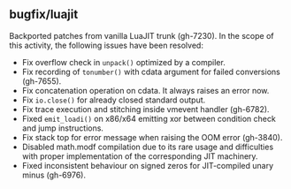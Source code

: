 ## bugfix/luajit

Backported patches from vanilla LuaJIT trunk (gh-7230). In the scope of this
activity, the following issues have been resolved:

* Fix overflow check in `unpack()` optimized by a compiler.
* Fix recording of `tonumber()` with cdata argument for failed conversions
  (gh-7655).
* Fix concatenation operation on cdata. It always raises an error now.
* Fix `io.close()` for already closed standard output.
* Fix trace execution and stitching inside vmevent handler (gh-6782).
* Fixed `emit_loadi()` on x86/x64 emitting xor between condition check
  and jump instructions.
* Fix stack top for error message when raising the OOM error (gh-3840).
* Disabled math.modf compilation due to its rare usage and difficulties with
  proper implementation of the corresponding JIT machinery.
* Fixed inconsistent behaviour on signed zeros for JIT-compiled unary minus
  (gh-6976).
